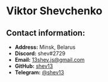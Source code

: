 # Viktor Shevchenko

## Contact information:

- **Address:** Minsk, Belarus
- **Discord:** shev#2729
- **Email:** 13shev.js@gmail.com
- **GitHub:** [shev13](https://github.com/shev13)
- **Telegram:** [@shev13](https://t.me/shev13)
